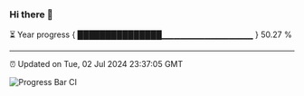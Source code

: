 ### Hi there 👋

⏳ Year progress { ███████████████▁▁▁▁▁▁▁▁▁▁▁▁▁▁▁ } 50.27 %

---

⏰ Updated on Tue, 02 Jul 2024 23:37:05 GMT

![Progress Bar CI](https://github.com/IshwaranRudhara/GIT-ACTION/workflows/Progress%20Bar%20CI/badge.svg)

